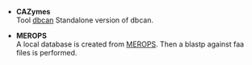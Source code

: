 * **CAZymes** \
Tool [dbcan](https://github.com/linnabrown/run_dbcan)
Standalone version of dbcan.

* **MEROPS** \
A local database is created from [MEROPS](ftp://ftp.ebi.ac.uk/pub/databases/merops/current_release/merops_scan.lib).
Then a blastp against faa files is performed.